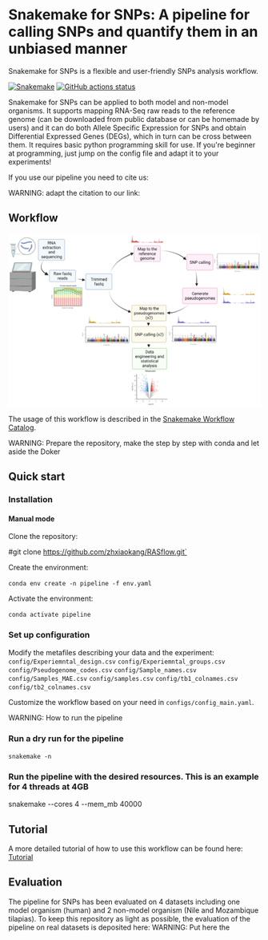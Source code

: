 # Snakemake for SNPs: A pipeline for calling SNPs and quantify them in an unbiased manner
Snakemake for SNPs is a flexible and user-friendly SNPs analysis workflow.

[![Snakemake](https://img.shields.io/badge/snakemake-≥6.3.0-brightgreen.svg)](https://snakemake.github.io)
[![GitHub actions status](https://github.com/<owner>/<repo>/workflows/Tests/badge.svg?branch=main)](https://github.com/<owner>/<repo>/actions?query=branch%3Amain+workflow%3ATests)

Snakemake for SNPs can be applied to both model and non-model organisms. It supports mapping RNA-Seq raw reads to the reference genome (can be downloaded from public database or can be homemade by users) and it can do both Allele Specific Expression for SNPs and obtain Differential Expressed Genes (DEGs), which in turn can be cross between them. It requires basic python programming skill for use. If you're beginner at programming, just jump on the config file and adapt it to your experiments!

If you use our pipeline you need to cite us:

WARNING: adapt the citation to our link:

## Workflow
<img src="https://github.com/AylaScientist/Snakemake_for_SNPs/blob/master/Figure%201%20Pipeline%20white%20background.png" width="700">

The usage of this workflow is described in the [Snakemake Workflow Catalog](https://snakemake.github.io/snakemake-workflow-catalog/?usage=<owner>%2F<repo>).


WARNING: Prepare the repository, make the step by step with conda and let aside the Doker

## Quick start
### Installation
#### Manual mode

Clone the repository:

#git clone https://github.com/zhxiaokang/RASflow.git`

Create the environment:

`conda env create -n pipeline -f env.yaml`

Activate the environment:

`conda activate pipeline`


### Set up configuration
Modify the metafiles describing your data and the experiment:
`config/Experiemntal_design.csv`
`config/Experiemntal_groups.csv`
`config/Pseudogenome_codes.csv`
`config/Sample_names.csv`
`config/Samples_MAE.csv`
`config/samples.csv`
`config/tb1_colnames.csv`
`config/tb2_colnames.csv`

Customize the workflow based on your need in `configs/config_main.yaml`.

WARNING: How to run the pipeline

### Run a dry run for the pipeline
`snakemake -n `

### Run the pipeline with the desired resources. This is an example for 4 threads at 4GB
snakemake --cores 4 --mem_mb 40000

## Tutorial
A more detailed tutorial of how to use this workflow can be found here: [Tutorial](https://github.com/zhxiaokang/RASflow/blob/master/Tutorial.pdf)

## Evaluation
The pipeline for SNPs has been evaluated on 4 datasets including one model organism (human) and 2 non-model organism (Nile and Mozambique tilapias). To keep this repository as light as possible, the evaluation of the pipeline on real datasets is deposited here:
WARNING: Put here the
